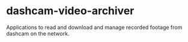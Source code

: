 # dashcam-video-archiver
Applications to read and download and manage recorded footage from dashcam on the network.
